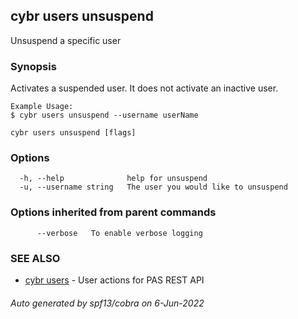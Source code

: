 ## cybr users unsuspend

Unsuspend a specific user

### Synopsis

Activates a suspended user. It does not activate an inactive user.
	
	Example Usage:
	$ cybr users unsuspend --username userName

```
cybr users unsuspend [flags]
```

### Options

```
  -h, --help              help for unsuspend
  -u, --username string   The user you would like to unsuspend
```

### Options inherited from parent commands

```
      --verbose   To enable verbose logging
```

### SEE ALSO

* [cybr users](cybr_users.md)	 - User actions for PAS REST API

###### Auto generated by spf13/cobra on 6-Jun-2022
